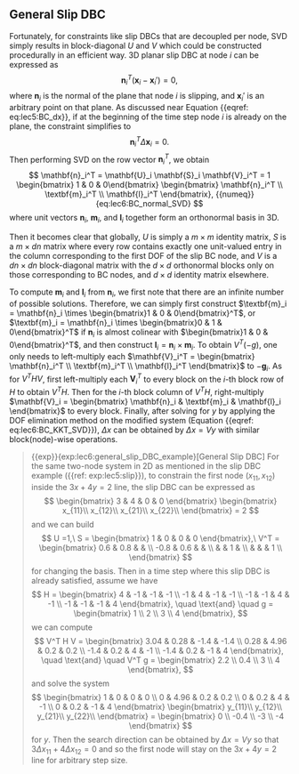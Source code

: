 ## General Slip DBC

Fortunately, for constraints like slip DBCs that are decoupled per node, SVD simply results in block-diagonal $U$ and $V$ which could be constructed procedurally in an efficient way.
3D planar slip DBC at node $i$ can be expressed as
$$
    \mathbf{n}_i^T (\mathbf{x}_i - \mathbf{x}_i') = 0,
$$
where $\mathbf{n}_i$ is the normal of the plane that node $i$ is slipping, and $\mathbf{x}_i'$ is an arbitrary point on that plane. 
As discussed near Equation {{eqref: eq:lec5:BC_dx}}, if at the beginning of the time step node $i$ is already on the plane, the constraint simplifies to
$$
    \mathbf{n}_i^T \Delta \mathbf{x}_i = 0.
$$
Then performing SVD on the row vector $\mathbf{n}_i^T$, we obtain
$$
    \mathbf{n}_i^T = \mathbf{U}_i \mathbf{S}_i \mathbf{V}_i^T = 1 \begin{bmatrix} 1 & 0 & 0\end{bmatrix} \begin{bmatrix} \mathbf{n}_i^T \\ \textbf{m}_i^T \\ \mathbf{l}_i^T \end{bmatrix},
    {{numeq}}{eq:lec6:BC_normal_SVD}
$$
where unit vectors $\mathbf{n}_i$, $\textbf{m}_i$, and $\mathbf{l}_i$ together form an orthonormal basis in 3D. 

Then it becomes clear that globally, $U$ is simply a $m\times m$ identity matrix, $S$ is a $m\times dn$ matrix where every row contains exactly one unit-valued entry in the column corresponding to the first DOF of the slip BC node, and $V$ is a $dn \times dn$ block-diagonal matrix with the $d\times d$ orthonormal blocks only on those corresponding to BC nodes, and $d\times d$ identity matrix elsewhere.

To compute $\textbf{m}_i$ and $\mathbf{l}_i$ from $\mathbf{n}_i$, we first note that there are an infinite number of possible solutions. 
Therefore, we can simply first construct $\textbf{m}_i = \mathbf{n}_i \times \begin{bmatrix}1 & 0 & 0\end{bmatrix}^T$, or $\textbf{m}_i = \mathbf{n}_i \times \begin{bmatrix}0 & 1 & 0\end{bmatrix}^T$ if $\mathbf{n}_i$ is almost colinear with $\begin{bmatrix}1 & 0 & 0\end{bmatrix}^T$, and then construct $\mathbf{l}_i = \mathbf{n}_i \times \textbf{m}_i$.
To obtain $V^T (-g)$, one only needs to left-multiply each $\mathbf{V}_i^T = \begin{bmatrix} \mathbf{n}_i^T \\ \textbf{m}_i^T \\ \mathbf{l}_i^T \end{bmatrix}$ to $-\mathbf{g}_i$. 
As for $V^T H V$, first left-multiply each $\mathbf{V}_i^T$ to every block on the $i$-th block row of $H$ to obtain $V^T H$. Then for the $i$-th block column of $V^T H$, right-multiply $\mathbf{V}_i = \begin{bmatrix} \mathbf{n}_i & \textbf{m}_i & \mathbf{l}_i \end{bmatrix}$ to every block. 
Finally, after solving for $y$ by applying the DOF elimination method on the modified system (Equation {{eqref: eq:lec6:BC_KKT_SVD}}), $\Delta x$ can be obtained by $\Delta x = V y$ with similar block(node)-wise operations.

> {{exp}}{exp:lec6:general_slip_DBC_example}[General Slip DBC]
For the same two-node system in 2D as mentioned in the slip DBC example ({{ref: exp:lec5:slip}}), to constrain the first node $(x_{11}, x_{12})$ inside the $3x + 4y = 2$ line, the slip DBC can be expressed as
$$
    \begin{bmatrix}
      3 & 4 & 0 & 0
    \end{bmatrix}  
    \begin{bmatrix}
      x_{11}\\
      x_{12}\\
      x_{21}\\
      x_{22}\\
    \end{bmatrix}
    = 2
$$
and we can build
$$
    U =1,\
    S = \begin{bmatrix} 
    1 & 0 & 0 & 0
    \end{bmatrix},\
    V^T = \begin{bmatrix} 
    0.6 & 0.8 & & \\ 
    -0.8 & 0.6 & & \\
    & & 1 & \\ 
    & & & 1 \\
    \end{bmatrix}
$$
for changing the basis.
Then in a time step where this slip DBC is already satisfied, assume we have
$$
    H = \begin{bmatrix}
      4 & -1 & -1 & -1 \\
      -1 & 4 & -1 & -1 \\
      -1 & -1 & 4 & -1 \\
      -1 & -1 & -1 & 4
    \end{bmatrix}, \quad \text{and} \quad
    g = \begin{bmatrix}
      1 \\
      2 \\
      3 \\
      4
    \end{bmatrix},
$$
we can compute
$$
    V^T H V = \begin{bmatrix}
      3.04 & 0.28 & -1.4 & -1.4 \\
      0.28 & 4.96 & 0.2 & 0.2 \\
      -1.4 & 0.2 & 4 & -1 \\
      -1.4 & 0.2 & -1 & 4
    \end{bmatrix}, \quad \text{and} \quad
    V^T g = \begin{bmatrix}
      2.2 \\
      0.4 \\
      3 \\
      4
    \end{bmatrix},
$$
and solve the system
$$
    \begin{bmatrix}
      1 & 0 & 0 & 0 \\
      0 & 4.96 & 0.2 & 0.2 \\
      0 & 0.2 & 4 & -1 \\
      0 & 0.2 & -1 & 4
    \end{bmatrix}  
    \begin{bmatrix}
      y_{11}\\
      y_{12}\\
      y_{21}\\
      y_{22}\\
    \end{bmatrix}
    = 
    \begin{bmatrix}
      0 \\
      -0.4 \\
      -3 \\
      -4
    \end{bmatrix}
$$
for $y$. Then the search direction can be obtained by $\Delta x = Vy$ so that $3 \Delta x_{11} + 4 \Delta x_{12} = 0$ and so the first node will stay on the $3x + 4y = 2$ line for arbitrary step size.
